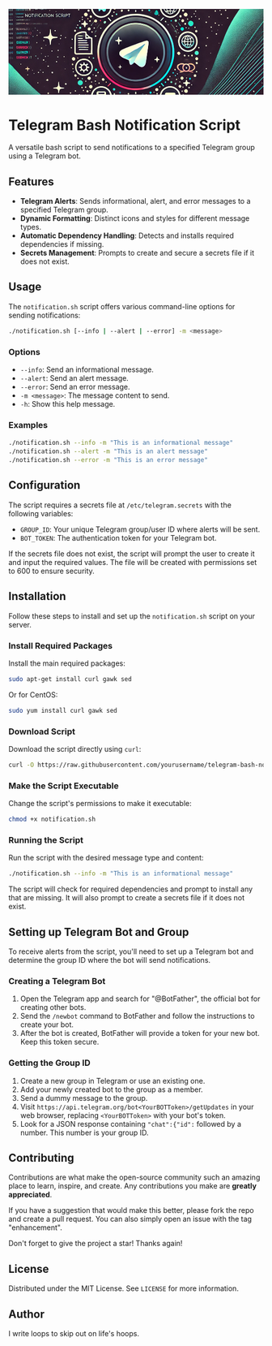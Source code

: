 ![alt telegram-bash-system-monitoring](https://github.com/russellgrapes/telegram-bash-notification/blob/main/placeholder.png)

# Telegram Bash Notification Script

A versatile bash script to send notifications to a specified Telegram group using a Telegram bot.

## Features

- **Telegram Alerts**: Sends informational, alert, and error messages to a specified Telegram group.
- **Dynamic Formatting**: Distinct icons and styles for different message types.
- **Automatic Dependency Handling**: Detects and installs required dependencies if missing.
- **Secrets Management**: Prompts to create and secure a secrets file if it does not exist.

## Usage

The `notification.sh` script offers various command-line options for sending notifications:

```bash
./notification.sh [--info | --alert | --error] -m <message>
```

### Options

- `--info`: Send an informational message.
- `--alert`: Send an alert message.
- `--error`: Send an error message.
- `-m <message>`: The message content to send.
- `-h`: Show this help message.

### Examples

```bash
./notification.sh --info -m "This is an informational message"
./notification.sh --alert -m "This is an alert message"
./notification.sh --error -m "This is an error message"
```

## Configuration

The script requires a secrets file at `/etc/telegram.secrets` with the following variables:

- `GROUP_ID`: Your unique Telegram group/user ID where alerts will be sent.
- `BOT_TOKEN`: The authentication token for your Telegram bot.

If the secrets file does not exist, the script will prompt the user to create it and input the required values. The file will be created with permissions set to 600 to ensure security.

## Installation

Follow these steps to install and set up the `notification.sh` script on your server.

### Install Required Packages

Install the main required packages:

```bash
sudo apt-get install curl gawk sed
```

Or for CentOS:

```bash
sudo yum install curl gawk sed
```

### Download Script

Download the script directly using `curl`:

```bash
curl -O https://raw.githubusercontent.com/yourusername/telegram-bash-notification/main/notification.sh
```

### Make the Script Executable

Change the script's permissions to make it executable:

```bash
chmod +x notification.sh
```

### Running the Script

Run the script with the desired message type and content:

```bash
./notification.sh --info -m "This is an informational message"
```

The script will check for required dependencies and prompt to install any that are missing. It will also prompt to create a secrets file if it does not exist.

## Setting up Telegram Bot and Group

To receive alerts from the script, you'll need to set up a Telegram bot and determine the group ID where the bot will send notifications.

### Creating a Telegram Bot

1. Open the Telegram app and search for "@BotFather", the official bot for creating other bots.
2. Send the `/newbot` command to BotFather and follow the instructions to create your bot.
3. After the bot is created, BotFather will provide a token for your new bot. Keep this token secure.

### Getting the Group ID

1. Create a new group in Telegram or use an existing one.
2. Add your newly created bot to the group as a member.
3. Send a dummy message to the group.
4. Visit `https://api.telegram.org/bot<YourBOTToken>/getUpdates` in your web browser, replacing `<YourBOTToken>` with your bot's token.
5. Look for a JSON response containing `"chat":{"id":` followed by a number. This number is your group ID.

## Contributing

Contributions are what make the open-source community such an amazing place to learn, inspire, and create. Any contributions you make are **greatly appreciated**.

If you have a suggestion that would make this better, please fork the repo and create a pull request. You can also simply open an issue with the tag "enhancement".

Don't forget to give the project a star! Thanks again!

## License

Distributed under the MIT License. See `LICENSE` for more information.

## Author

I write loops to skip out on life's hoops.
